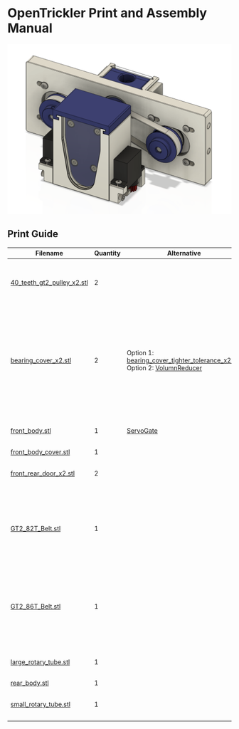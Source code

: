 # OpenTrickler Print and Assembly Manual

![opentrickler_preview](resources/opentrickler_preview.png)

## Print Guide

| Filename                                                 | Quantity | Alternative                                                                                                                                            | Remarks                                                                                                                                                               |
| -------------------------------------------------------- | -------- | ------------------------------------------------------------------------------------------------------------------------------------------------------ | --------------------------------------------------------------------------------------------------------------------------------------------------------------------- |
| [40_teeth_gt2_pulley_x2.stl](40_teeth_gt2_pulley_x2.stl) | 2        |                                                                                                                                                        | Can be substituted with aftermarket metal 40T pulley.                                                                                                                 |
| [bearing_cover_x2.stl](bearing_cover_x2.stl)             | 2        | Option 1: [bearing_cover_tighter_tolerance_x2.stl](Optional/bearing_cover_tighter_tolerance_x2.stl), Option 2: [VolumnReducer](Optional/VolumnReducer) | Option 1: 0.5mm tolerance for both trickler tube instead of 1mm. Option 2: See description from the VolumReducer. Both will lock the bearings in the bearing pockets. |
| [front_body.stl](front_body.stl)                         | 1        | [ServoGate](Optional/ServoGate)                                                                                                                        | See description from the ServoGate.                                                                                                                                   |
| [front_body_cover.stl](front_body_cover.stl)             | 1        |                                                                                                                                                        |                                                                                                                                                                       |
| [front_rear_door_x2.stl](front_rear_door_x2.stl)         | 2        |                                                                                                                                                        | Recommended to print in translucent material.                                                                                                                         |
| [GT2_82T_Belt.stl](GT2_82T_Belt.stl)                     | 1        |                                                                                                                                                        | Can be substituted with aftermarket 83T (166 mm) GT2 belt. This part has to be printed in TPU or any flexible material.                                               |
| [GT2_86T_Belt.stl](GT2_86T_Belt.stl)                     | 1        |                                                                                                                                                        | Can be substituted with aftermarket 87T (174 mm) GT2 belt. This part has to be printed in TPU or any flexible material.                                               |
| [large_rotary_tube.stl](large_rotary_tube.stl)           | 1        |                                                                                                                                                        | Recommended to print with random Z seam position.                                                                                                                     |
| [rear_body.stl](rear_body.stl)                           | 1        |                                                                                                                                                        |                                                                                                                                                                       |
| [small_rotary_tube.stl](small_rotary_tube.stl)           | 1        |                                                                                                                                                        | Recommended to print with random Z seam position.                                                                                         |


